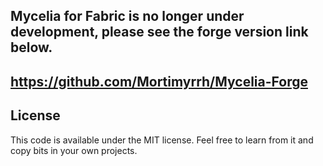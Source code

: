 ## Mycelia for Fabric is no longer under development, please see the forge version link below.

## https://github.com/Mortimyrrh/Mycelia-Forge


## License
This code is available under the MIT license. Feel free to learn from it and copy bits in your own projects.
